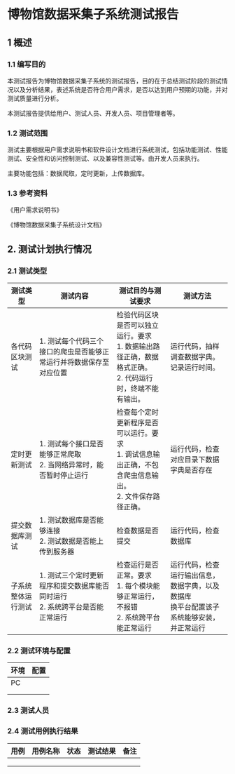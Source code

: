 # 博物馆数据采集子系统测试报告

## 1 概述

### 1.1 编写目的

本测试报告为博物馆数据采集子系统的测试报告，目的在于总结测试阶段的测试情况以及分析结果，表述系统是否符合用户需求，是否以达到用户预期的功能，并对测试质量进行分析。

本测试报告提供给用户、测试人员、开发人员、项目管理者等。

### 1.2 测试范围

测试主要根据用户需求说明书和软件设计文档进行系统测试，包括功能测试、性能测试、安全性和访问控制测试、以及兼容性测试等。由开发人员来执行。

主要功能包括：数据爬取，定时更新，上传数据库。

### 1.3 参考资料

《用户需求说明书》

《博物馆数据采集子系统设计文档》



## 2. 测试计划执行情况

### 2.1 测试类型

| 测试类型           | 测试内容                                                     | 测试目的与测试要求                                           | 测试方法                                                     |
| ------------------ | ------------------------------------------------------------ | ------------------------------------------------------------ | ------------------------------------------------------------ |
| 各代码区块测试     | 1. 测试每个代码三个接口的爬虫是否能够正常运行并将数据保存至对应位置 | 检验代码区块是否可以独立运行。要求<br />1. 数据输出路径正确，数据格式正确。<br />2. 代码运行时，终端不能有输出。 | 运行代码，抽样调查数据字典。记录运行时间。                   |
| 定时更新测试       | 1. 测试每个接口是否能够正常爬取<br />2. 当网络异常时，能否暂时停止运行 | 检查每个定时更新程序是否可以运行。要求<br />1. 调试信息输出正确，不包含爬虫信息输出。<br />2. 文件保存路径正确。 | 运行代码，检查对应目录下数据字典是否存在                     |
| 提交数据库测试     | 1. 测试数据库是否能够连接<br />2. 测试数据是否能上传到服务器 | 检查数据是否提交                                             | 运行代码，检查数据库                                         |
| 子系统整体运行测试 | 1. 测试三个定时更新程序和提交数据库能否同时运行<br />2. 系统跨平台是否能正常运行 | 检查运行是否正常。要求<br />1. 每个模块能够正常运行，不报错<br />2. 系统跨平台能正常运行 | 运行代码，检查运行输出信息，数据字典，以及数据库<br />换平台配置该子系统能够安装，并正常运行 |

### 2.2 测试环境与配置

| 环境 | 配置 |
| ---- | ---- |
| PC   |      |
|      |      |
|      |      |



### 2.3 测试人员



### 2.4 测试用例执行结果

| 用例 | 用例名称 | 状态 | 测试结果 | 备注 |
| ---- | -------- | ---- | -------- | ---- |
|      |          |      |          |      |
|      |          |      |          |      |
|      |          |      |          |      |





